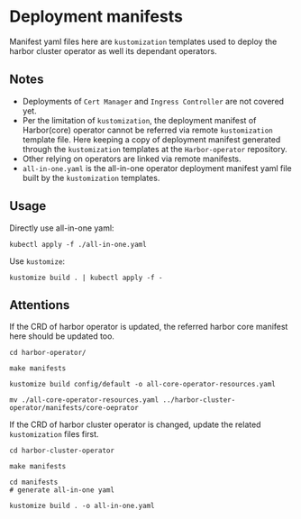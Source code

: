 # Deployment manifests

Manifest yaml files here are `kustomization` templates used to deploy the harbor cluster operator as well its dependant operators.

## Notes

* Deployments of `Cert Manager` and `Ingress Controller` are not covered yet.
* Per the limitation of `kustomization`, the deployment manifest of Harbor(core) operator cannot be referred via 
remote `kustomization` template file. Here keeping a copy of deployment manifest generated through the `kustomization` 
templates at the `Harbor-operator` repository.
* Other relying on operators are linked via remote manifests.
* `all-in-one.yaml` is the all-in-one operator deployment manifest yaml file built by the `kustomization` templates.

## Usage

Directly use all-in-one yaml:

```shell script
kubectl apply -f ./all-in-one.yaml
```

Use `kustomize`:

```shell script
kustomize build . | kubectl apply -f -
```

## Attentions

If the CRD of harbor operator is updated, the referred harbor core manifest here should be updated too.

```shell script
cd harbor-operator/

make manifests

kustomize build config/default -o all-core-operator-resources.yaml

mv ./all-core-operator-resources.yaml ../harbor-cluster-operator/manifests/core-oeprator
```

If the CRD of harbor cluster operator is changed, update the related `kustomization` files first.

```shell script
cd harbor-cluster-operator

make manifests

cd manifests
# generate all-in-one yaml

kustomize build . -o all-in-one.yaml
```



